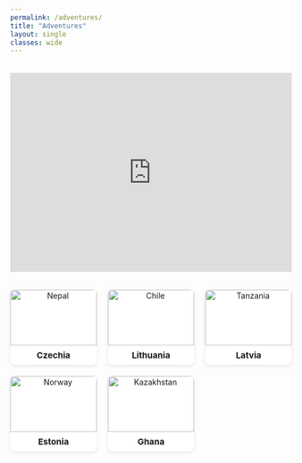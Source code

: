 ```yaml
---
permalink: /adventures/
title: "Adventures"
layout: single
classes: wide
---
```


<style>
/* Center map responsively */
.adventure-map {
  margin: 2rem auto;
  max-width: 800px;
  width: 100%;
}

.adventure-grid {
  display: grid;
  grid-template-columns: repeat(auto-fit, minmax(140px, 1fr));
  gap: 1.25rem;
  margin-top: 2rem;
}

.adventure-card {
  background: #fff;
  border-radius: 8px;
  box-shadow: 0 2px 6px rgba(0,0,0,0.1);
  overflow: hidden;
  text-align: center;
  transition: transform 0.2s ease;
  cursor: pointer;
  text-decoration: none;
  color: inherit;
}
.adventure-card:hover {
  transform: scale(1.04);
}

.adventure-card img {
  width: 100%;
  height: 100px;
  object-fit: cover;
}

.adventure-card h4 {
  margin: 0.5rem;
  font-size: 0.95rem;
}
</style>

<div class="adventure-map">
  <iframe title="Country Highpoints &amp; Visits" aria-label="Map" id="datawrapper-chart-fCJW1" src="https://datawrapper.dwcdn.net/fCJW1/3/" scrolling="no" frameborder="0" style="width: 0; min-width: 100% !important; border: none;" height="357" data-external="1"></iframe>
  <script type="text/javascript">
    !function(){
      "use strict";
      window.addEventListener("message",(function(a){
        if(void 0!==a.data["datawrapper-height"]){
          var e=document.querySelectorAll("iframe");
          for(var t in a.data["datawrapper-height"])
            for(var r,i=0;r=e[i];i++)
              if(r.contentWindow===a.source){
                var d=a.data["datawrapper-height"][t]+"px";
                r.style.height=d
              }
        }
      }))
    }();
  </script>
</div>

<div class="adventure-grid">
  <a href="/adventures/czechia/" class="adventure-card">
    <img src="/assets/images/flags/nepal.jpg" alt="Nepal">
    <h4>Czechia</h4>
  </a>

  <a href="/adventures/lithuania/" class="adventure-card">
    <img src="/assets/images/flags/chile.jpg" alt="Chile">
    <h4>Lithuania</h4>
  </a>

  <a href="/adventures/latvia/" class="adventure-card">
    <img src="/assets/images/flags/tanzania.jpg" alt="Tanzania">
    <h4>Latvia</h4>
  </a>

  <a href="/adventures/estonia/" class="adventure-card">
    <img src="/assets/images/flags/norway.jpg" alt="Norway">
    <h4>Estonia</h4>
  </a>

  <a href="/adventures/ghana/" class="adventure-card">
    <img src="/assets/images/flags/kazakhstan.jpg" alt="Kazakhstan">
    <h4>Ghana</h4>
  </a>

  <!-- Add more countries as needed -->
</div>

